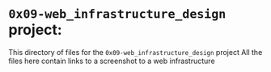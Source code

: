 # `0x09-web_infrastructure_design` project:

This directory of files for the `0x09-web_infrastructure_design` project
All the files here contain links to a screenshot to a web infrastructure

